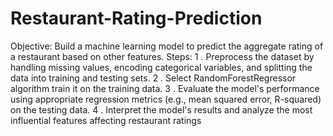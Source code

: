 # Restaurant-Rating-Prediction

Objective: 
Build a machine learning model to predict the
aggregate rating of a restaurant based on other features.
Steps:
1 . Preprocess the dataset by handling missing values,
encoding categorical variables, and splitting the data
into training and testing sets.
2 . Select RandomForestRegressor algorithm 
train it on the training data.
3 . Evaluate the model's performance using appropriate
regression metrics (e.g., mean squared error, R-squared)
on the testing data.
4 . Interpret the model's results and analyze the most
influential features affecting restaurant ratings

